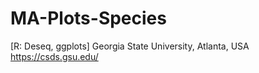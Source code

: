 # MA-Plots-Species
[R: Deseq, ggplots]
Georgia State University, Atlanta, USA
https://csds.gsu.edu/
